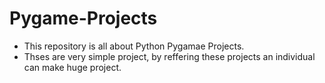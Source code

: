 # Pygame-Projects
<ul>
  <li>This repository is all about Python Pygamae Projects.</li>
  <li>Thses are very simple project, by reffering these projects an individual can make huge project.</li>
</ul>
